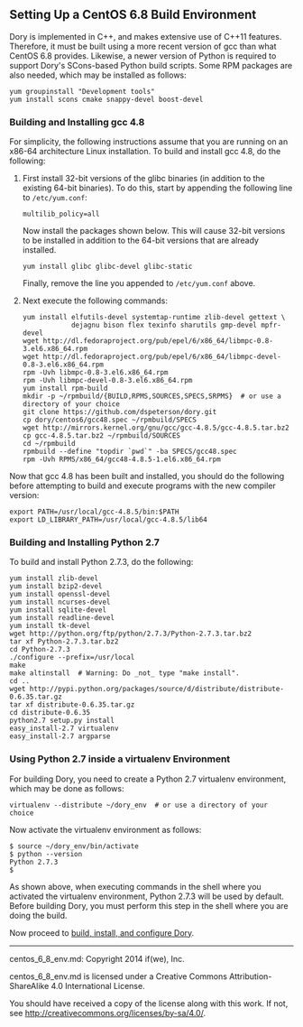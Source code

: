 ## Setting Up a CentOS 6.8 Build Environment

Dory is implemented in C++, and makes extensive use of C++11 features.
Therefore, it must be built using a more recent version of gcc than what CentOS
6.8 provides.  Likewise, a newer version of Python is required to support
Dory's SCons-based Python build scripts.  Some RPM packages are also needed,
which may be installed as follows:

```
yum groupinstall "Development tools"
yum install scons cmake snappy-devel boost-devel
```

### Building and Installing gcc 4.8

For simplicity, the following instructions assume that you are running on an
x86-64 architecture Linux installation.  To build and install gcc 4.8, do the
following:

1. First install 32-bit versions of the glibc binaries (in addition to the
   existing 64-bit binaries).  To do this, start by appending the following
   line to `/etc/yum.conf`:
   ```
   multilib_policy=all
   ```
   Now install the packages shown below. This will cause 32-bit versions to be
   installed in addition to the 64-bit versions that are already installed.
   ```
   yum install glibc glibc-devel glibc-static
   ```
   Finally, remove the line you appended to `/etc/yum.conf` above.

2. Next execute the following commands:

   ```
   yum install elfutils-devel systemtap-runtime zlib-devel gettext \
               dejagnu bison flex texinfo sharutils gmp-devel mpfr-devel
   wget http://dl.fedoraproject.org/pub/epel/6/x86_64/libmpc-0.8-3.el6.x86_64.rpm
   wget http://dl.fedoraproject.org/pub/epel/6/x86_64/libmpc-devel-0.8-3.el6.x86_64.rpm
   rpm -Uvh libmpc-0.8-3.el6.x86_64.rpm
   rpm -Uvh libmpc-devel-0.8-3.el6.x86_64.rpm
   yum install rpm-build
   mkdir -p ~/rpmbuild/{BUILD,RPMS,SOURCES,SPECS,SRPMS}  # or use a directory of your choice
   git clone https://github.com/dspeterson/dory.git
   cp dory/centos6/gcc48.spec ~/rpmbuild/SPECS
   wget http://mirrors.kernel.org/gnu/gcc/gcc-4.8.5/gcc-4.8.5.tar.bz2
   cp gcc-4.8.5.tar.bz2 ~/rpmbuild/SOURCES
   cd ~/rpmbuild
   rpmbuild --define "topdir `pwd`" -ba SPECS/gcc48.spec
   rpm -Uvh RPMS/x86_64/gcc48-4.8.5-1.el6.x86_64.rpm
   ```

Now that gcc 4.8 has been built and installed, you should do the following
before attempting to build and execute programs with the new compiler version:
```
export PATH=/usr/local/gcc-4.8.5/bin:$PATH
export LD_LIBRARY_PATH=/usr/local/gcc-4.8.5/lib64
```

### Building and Installing Python 2.7

To build and install Python 2.7.3, do the following:

```
yum install zlib-devel
yum install bzip2-devel
yum install openssl-devel
yum install ncurses-devel
yum install sqlite-devel
yum install readline-devel
yum install tk-devel
wget http://python.org/ftp/python/2.7.3/Python-2.7.3.tar.bz2
tar xf Python-2.7.3.tar.bz2
cd Python-2.7.3
./configure --prefix=/usr/local
make
make altinstall  # Warning: Do _not_ type "make install".
cd ..
wget http://pypi.python.org/packages/source/d/distribute/distribute-0.6.35.tar.gz
tar xf distribute-0.6.35.tar.gz
cd distribute-0.6.35
python2.7 setup.py install
easy_install-2.7 virtualenv
easy_install-2.7 argparse
```

### Using Python 2.7 inside a virtualenv Environment

For building Dory, you need to create a Python 2.7 virtualenv environment,
which may be done as follows:

```
virtualenv --distribute ~/dory_env  # or use a directory of your choice
```

Now activate the virtualenv environment as follows:

```
$ source ~/dory_env/bin/activate
$ python --version
Python 2.7.3
$
```
As shown above, when executing commands in the shell where you activated the
virtualenv environment, Python 2.7.3 will be used by default.  Before building
Dory, you must perform this step in the shell where you are doing the build.

Now proceed to
[build, install, and configure Dory](build_install.md).

-----

centos_6_8_env.md: Copyright 2014 if(we), Inc.

centos_6_8_env.md is licensed under a Creative Commons Attribution-ShareAlike
4.0 International License.

You should have received a copy of the license along with this work. If not,
see <http://creativecommons.org/licenses/by-sa/4.0/>.
